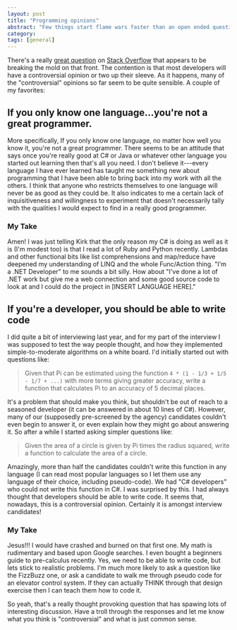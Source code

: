 ```yaml
---
layout: post
title: "Programming opinions"
abstract: "Few things start flame wars faster than an open ended question addressed to a bunch of programmers."
category: 
tags: [general]
---
```

There's a really [great question](http://stackoverflow.com/questions/406760/whats-your-most-controversial-programming-opinion/406848) on [Stack Overflow](http://www.stackoverflow.com) that appears to be breaking the mold on that front. The contention is that most developers will have a controversial opinion or two up their sleeve. As it happens, many of the "controversial" opinions so far seem to be quite sensible. A couple of my favorites:

## If you only know one language...you're not a great programmer.

More specifically, If you only know one language, no matter how well you know it, you're not a great programmer. There seems to be an attitude that says once you're really good at C# or Java or whatever other language you started out learning then that's all you need. I don't believe it---every language I have ever learned has taught me something new about programming that I have been able to bring back into my work with all the others. I think that anyone who restricts themselves to one language will never be as good as they could be. It also indicates to me a certain lack of inquisitiveness and willingness to experiment that doesn't necessarily tally with the qualities I would expect to find in a really good programmer.

### My Take

Amen! I was just telling Kirk that the only reason my C# is doing as well as it is (I'm modest too) is that I read a lot of Ruby and Python recently. Lambdas and other functional bits like list comprehensions and map/reduce have deepened my understanding of LINQ and the whole Func/Action thing. "I'm a .NET Developer" to me sounds a bit silly. How about "I've done a lot of .NET work but give me a web connection and some good source code to look at and I could do the project in [INSERT LANGUAGE HERE]."

## If you're a developer, you should be able to write code

I did quite a bit of interviewing last year, and for my part of the interview I was supposed to test the way people thought, and how they implemented simple-to-moderate algorithms on a white board. I'd initially started out with questions like:

> Given that Pi can be estimated using the function `4 * (1 - 1/3 + 1/5 - 1/7 + ...)` with more terms giving greater accuracy, write a function that calculates Pi to an accuracy of 5 decimal places.

It's a problem that should make you think, but shouldn't be out of reach to a seasoned developer (it can be answered in about 10 lines of C#). However, many of our (supposedly pre-screened by the agency) candidates couldn't even begin to answer it, or even explain how they might go about answering it. So after a while I started asking simpler questions like:

> Given the area of a circle is given by Pi times the radius squared, write a function to calculate the area of a circle.

Amazingly, more than half the candidates couldn't write this function in any language (I can read most popular languages so I let them use any language of their choice, including pseudo-code). We had "C# developers" who could not write this function in C#. I was surprised by this. I had always thought that developers should be able to write code. It seems that, nowadays, this is a controversial opinion. Certainly it is amongst interview candidates!

### My Take

Jesus!!! I would have crashed and burned on that first one. My math is rudimentary and based upon Google searches. I even bought a beginners guide to pre-calculus recently. Yes, we need to be able to write code, but lets stick to realistic problems. I'm much more likely to ask a question like the FizzBuzz one, or ask a candidate to walk me through pseudo code for an elevator control system. If they can actually THINK through that design exercise then I can teach them how to code it.

So yeah, that's a really thought provoking question that has spawing lots of interesting discussion. Have a troll through the responses and let me know what you think is "controversial" and what is just common sense.